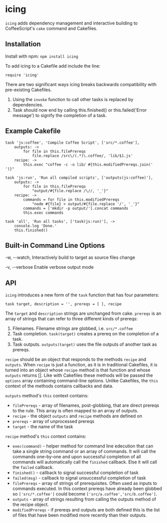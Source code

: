 # icing

`icing` adds dependency management and interactive building to CoffeeScript's `cake` 
command and Cakefiles.

## Installation

Install with npm: `npm install icing`

To add icing to a Cakefile add include the line:

    require 'icing'

There are two significant ways icing breaks backwards compatibility with pre-existing
Cakefiles.

1. Using the `invoke` function to call other tasks is replaced by dependencies.
2. Task should now end by calling this.finished() or
   this.failed('Error message') to signify the completion of a task.

## Example Cakefile

    task 'js:coffee', 'Compile Coffee Script', ['src/*.coffee'],
        outputs: -> 
            for file in this.filePrereqs
                file.replace /src\/(.*)\.coffee/, 'lib/$1.js'
        recipe: -> 
            this.exec "coffee -c -o lib/ #{this.modifiedPrereqs.join(' ')}"

    task 'js:run', 'Run all compiled scripts', ['outputs(js:coffee)'], 
        outputs: ->
            for file in this.filePrereqs
                "output/#{file.replace /\//, '_'}"
        recipe: ->
            commands = for file in this.modifiedPrereqs
                "node #{file} > output/#{file.replace '/', '_'}"
            commands = ['mkdir -p output/'].concat commands
            this.exec commands

    task 'all', 'Run all tasks', ['task(js:run)'], ->
        console.log 'Done.'
        this.finished()

## Built-in Command Line Options

  -w, --watch,  Interactively build to target as source files change

  -v, --verbose Enable verbose output mode

## API

`icing` introduces a new form of the `task` function that has four parameters:

    task target, description = '', prereqs = [ ], recipe

The `target` and `description` strings are unchanged from cake. `prereqs` is an
array of strings that can refer to three different kinds of prereqs:

1. Filenames. Filename strings are globbed, i.e. `src/*.coffee`
2. Task completion. `task(target)` creates a prereq on the completion of a task.
3. Task outputs. `outputs(target)` uses the file outputs of another task as prereqs. 

`recipe` should be an object that responds to the methods `recipe` and `outputs`. 
When `recipe` is just a function, as it is in traditional Cakefiles, it is turned
into an object whose `recipe` method is that function and whose `outputs` returns [].
Like with Cakefiles these methods will be passed the `options` array containing 
command-line options. Unlike Cakefiles, the `this` context of the methods contains 
callbacks and data.

`outputs` method's `this` context contains:

* `filePrereqs` - array of filenames, post-globbing, that are direct prereqs to the
  rule. This array is often mapped to an array of outputs.
* `recipe` - the object `outputs` and `recipe` methods are defined on
* `prereqs` - array of unprocessed prereqs
* `target` - the name of the task

`recipe` method's `this` context contains:

* `exec(command)` - helper method for command line edecution that can take a 
   single string command or an array of commands. It will call the commands 
   one-by-one and upon successful completion of all commands will automatically 
   call the `finished` callback. Else it will call the `failed` callback.
* `finished()` - callback to signal successful completion of task
* `failed(msg)` - callback to signal unsuccessful completion of task
* `filePrereqs` - array of strings of prerequisites. Often used as inputs to commands
   executed. In this context prereqs have already been globbed so `['src/*.coffee']`
   could become `['src/a.coffee','src/b.coffee']`.
* `outputs` - array of strings resulting from calling the outputs method of the
  recipe object.
* `modifiedPrereqs` - if prereqs and outputs are both defined this is
  the list of files that have been modified more recently than their outputs.

